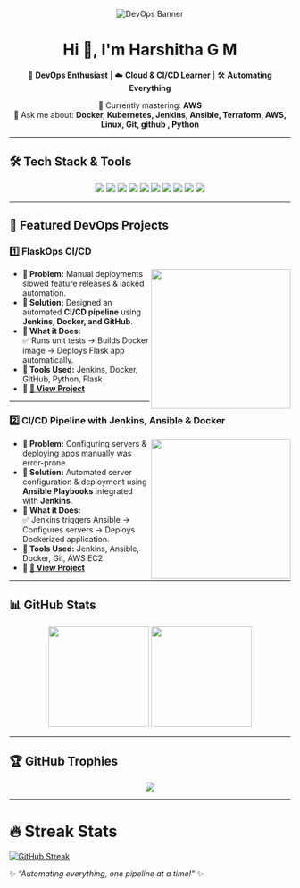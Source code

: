 <!-- 🚀 DevOps Profile -->
<p align="center">
  <img src="assets/devops_banner.gif" alt="DevOps Banner" />
</p>

<h1 align="center">Hi 👋, I'm Harshitha G M</h1>

<p align="center">
  🚀 <b>DevOps Enthusiast</b> | ☁️ <b>Cloud & CI/CD Learner</b> | 🛠️ <b>Automating Everything</b>
</p>

<p align="center">
  🌱 Currently mastering: <b> AWS</b><br>
  💬 Ask me about: <b>Docker, Kubernetes, Jenkins, Ansible, Terraform, AWS, Linux, Git, github , Python </b><br>
</p>

---

## 🛠️ **Tech Stack & Tools**

<p align="center">
  <img src="https://img.shields.io/badge/Linux-FCC624?style=for-the-badge&logo=linux&logoColor=black"/>
  <img src="https://img.shields.io/badge/AWS-FF9900?style=for-the-badge&logo=amazonaws&logoColor=white"/>
  <img src="https://img.shields.io/badge/Docker-2496ED?style=for-the-badge&logo=docker&logoColor=white"/>
  <img src="https://img.shields.io/badge/Kubernetes-326CE5?style=for-the-badge&logo=kubernetes&logoColor=white"/>
  <img src="https://img.shields.io/badge/Terraform-7B42BC?style=for-the-badge&logo=terraform&logoColor=white"/>
  <img src="https://img.shields.io/badge/Jenkins-D24939?style=for-the-badge&logo=jenkins&logoColor=white"/>
  <img src="https://img.shields.io/badge/Ansible-EE0000?style=for-the-badge&logo=ansible&logoColor=white"/>
  <img src="https://img.shields.io/badge/Git-F05032?style=for-the-badge&logo=git&logoColor=white"/>
  <img src="https://img.shields.io/badge/GitHub-181717?style=for-the-badge&logo=github&logoColor=white"/>
  <img src="https://img.shields.io/badge/CI/CD-0A0A0A?style=for-the-badge&logo=circleci&logoColor=white"/>
</p>

---

## 🚀 **Featured DevOps Projects**

### **1️⃣ FlaskOps CI/CD**
<p>
  <img src="assets/devops_cycle.gif" align="right" width="250"/>
</p>

- **🔹 Problem:** Manual deployments slowed feature releases & lacked automation.  
- **🔹 Solution:** Designed an automated **CI/CD pipeline** using **Jenkins, Docker, and GitHub**.  
- **🔹 What it Does:**  
  ✅ Runs unit tests → Builds Docker image → Deploys Flask app automatically.  
- **🔹 Tools Used:** Jenkins, Docker, GitHub, Python, Flask  
- **🔹 [🔗 View Project](https://github.com/HARSHITHA-G-M/FlaskOps-cicd)**

---

### **2️⃣ CI/CD Pipeline with Jenkins, Ansible & Docker**
<p>
  <img src="assets/devops_terminal.gif" align="right" width="250"/>
</p>

- **🔹 Problem:** Configuring servers & deploying apps manually was error-prone.  
- **🔹 Solution:** Automated server configuration & deployment using **Ansible Playbooks** integrated with **Jenkins**.  
- **🔹 What it Does:**  
  ✅ Jenkins triggers Ansible → Configures servers → Deploys Dockerized application.  
- **🔹 Tools Used:** Jenkins, Ansible, Docker, Git, AWS EC2  
- **🔹 [🔗 View Project](https://github.com/HARSHITHA-G-M/Configure-CI-CD-Pipeline-Jenkins-Ansible-Docker-All-from-Scratch-)**

---

## 📊 **GitHub Stats**

<p align="center">
  <img src="https://github-readme-stats.vercel.app/api?username=HARSHITHA-G-M&show_icons=true&theme=radical" height="180"/>
  <img src="https://github-readme-stats.vercel.app/api/top-langs/?username=HARSHITHA-G-M&layout=compact&theme=radical" height="180"/>
</p>

---

## 🏆 **GitHub Trophies**

<p align="center">
  <img src="https://github-profile-trophy.vercel.app/?username=HARSHITHA-G-M&theme=onedark&column=7"/>
</p>

---

# 🔥 Streak Stats

[![GitHub Streak](https://streak-stats.demolab.com?user=HARSHITHA-G-M&theme=radical&hide_border=true&border_radius=10)](https://git.io/streak-stats)

✨ *“Automating everything, one pipeline at a time!”* ✨

